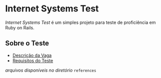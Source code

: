 # Internet Systems Test

*Internet Systems Test* é um simples projeto para teste de proficiência em Ruby on Rails.

## Sobre o Teste 

+ [Descrição da Vaga](https://github.com/internetsistemas/job_board/blob/master/rubyonrails-developer.pt-BR.md)
+ [Requisitos do Teste](https://www.virtualbox.org/wiki/Downloads)

*arquivos disponíveis no diretório* `references`
